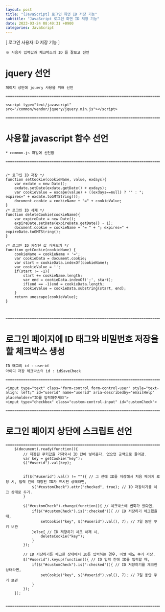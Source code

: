 ```yaml
---
layout: post
title: "[JavaScript] 로그인 화면 ID 저장 기능"
subtitle: "JavaScript 로그인 화면 ID 저장 기능"
date: 2023-03-24 08:40:31 +0900
categories: JavaScript
---
```

[ 로그인 사용자 ID 저장 기능 ]


	※ 사용자 입력값과 체크박스의 ID 를 잘보고 선언


# jquery 선언
	페이지 상단에 jquery 사용을 위해 선언

	=====================================================================================================================================================

	<script type="text/javascript" src="/common/vendor/jquery/jquery.min.js"></script>

	=====================================================================================================================================================


# 사용할 javascript 함수 선언

	* common.js 파일에 선언함

	=====================================================================================================================================================


	/* 로그인 ID 저장 */
	function setCookie(cookieName, value, exdays){
		var exdate = new Date();
		exdate.setDate(exdate.getDate() + exdays);
		var cookieValue = escape(value) + ((exdays==null) ? "" : "; expires=" + exdate.toGMTString());
		document.cookie = cookieName + "=" + cookieValue;
	}
	/* 로그인 ID 삭제 */
	function deleteCookie(cookieName){
		var expireDate = new Date();
		expireDate.setDate(expireDate.getDate() - 1);
		document.cookie = cookieName + "= " + "; expires=" + expireDate.toGMTString();
	}

	/* 로그인 ID 저장된 값 가져오기 */
	function getCookie(cookieName) {
		cookieName = cookieName + '=';
		var cookieData = document.cookie;
		var start = cookieData.indexOf(cookieName);
		var cookieValue = '';
		if(start != -1){
			start += cookieName.length;
			var end = cookieData.indexOf(';', start);
			if(end == -1)end = cookieData.length;
			cookieValue = cookieData.substring(start, end);
		}
		return unescape(cookieValue);
	}



	=====================================================================================================================================================



# 로그인 페이지에 ID 태그와 비밀번호 저장을 할 체크박스 생성

	ID 태그의 id : userid
	아이디 저장 체크박스의 id : idSaveCheck

	=====================================================================================================================================================

	<input type="text" class="form-control form-control-user" style="text-align: left;" id="userid" name="userid" aria-describedby="emailHelp" placeholder="ID를 입력해주세요">
	<input type="checkbox" class="custom-control-input" id="customCheck">

	=====================================================================================================================================================


# 로그인 페이지 상단에 스크립트 선언

	=====================================================================================================================================================
        $(document).ready(function(){
            // 저장된 쿠키값을 가져와서 ID 칸에 넣어준다. 없으면 공백으로 들어감.
            var key = getCookie("key");
            $("#userid").val(key);


            if($("#userid").val() != ""){ // 그 전에 ID를 저장해서 처음 페이지 로딩 시, 입력 칸에 저장된 ID가 표시된 상태라면,
                $("#customCheck").attr("checked", true); // ID 저장하기를 체크 상태로 두기.
            }

            $("#customCheck").change(function(){ // 체크박스에 변화가 있다면,
                if($("#customCheck").is(":checked")){ // ID 저장하기 체크했을 때,
                    setCookie("key", $("#userid").val(), 7); // 7일 동안 쿠키 보관
                }else{ // ID 저장하기 체크 해제 시,
                    deleteCookie("key");
                }
            });

            // ID 저장하기를 체크한 상태에서 ID를 입력하는 경우, 이럴 때도 쿠키 저장.
            $("#userid").keyup(function(){ // ID 입력 칸에 ID를 입력할 때,
                if($("#customCheck").is(":checked")){ // ID 저장하기를 체크한 상태라면,
                    setCookie("key", $("#userid").val(), 7); // 7일 동안 쿠키 보관
                }
            });
        });


	=====================================================================================================================================================                                                                                                                                                                                                                                                                                                                                                                                                                                                                                                                                                                                                                                                                                                                                                                                                                                                                                                                                                                                                                                                                                                                                                                                                                                                                                                                                                                                                                                                                                                                                                                                                                                                                                                                                                                                                                                                                                                                                                                                                                                                                                                                                                                                                                                                                                                                                                                                                                                                                                                                                                                                                                                                                                                                                                                                                                                                                                                                                                                                                                                                                                                                                                                                                                                                                                                                                                                                                                                                                                                                                                                                                                                                                                                                                                                                                                                                                                                                                                                                                                                                                                                                                                                                      
